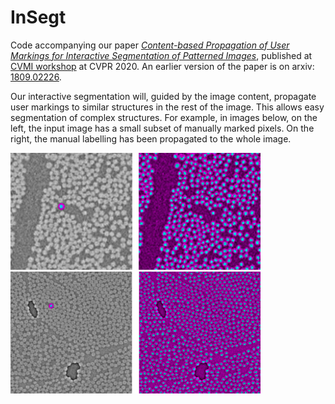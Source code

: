 # InSegt

Code accompanying our paper [*Content-based Propagation of User Markings for Interactive Segmentation of Patterned Images*](http://openaccess.thecvf.com/content_CVPRW_2020/papers/w57/Dahl_Content-Based_Propagation_of_User_Markings_for_Interactive_Segmentation_of_Patterned_CVPRW_2020_paper.pdf), published at [CVMI workshop](https://cvmi2020.github.io/) at CVPR 2020. An earlier version of the paper is on arxiv: [1809.02226](https://arxiv.org/pdf/1809.02226.pdf). 

Our interactive segmentation will, guided by the image content, propagate user markings to similar structures in the rest of the image. This allows easy segmentation of complex structures. For example, in images below, on the left, the input image has  a small subset of manually marked pixels. On the right, the manual labelling has been propagated to the whole image.


<img src="/images/glass_example.png" width="400">\
<img src="/images/carbon_example.png" width="400">

